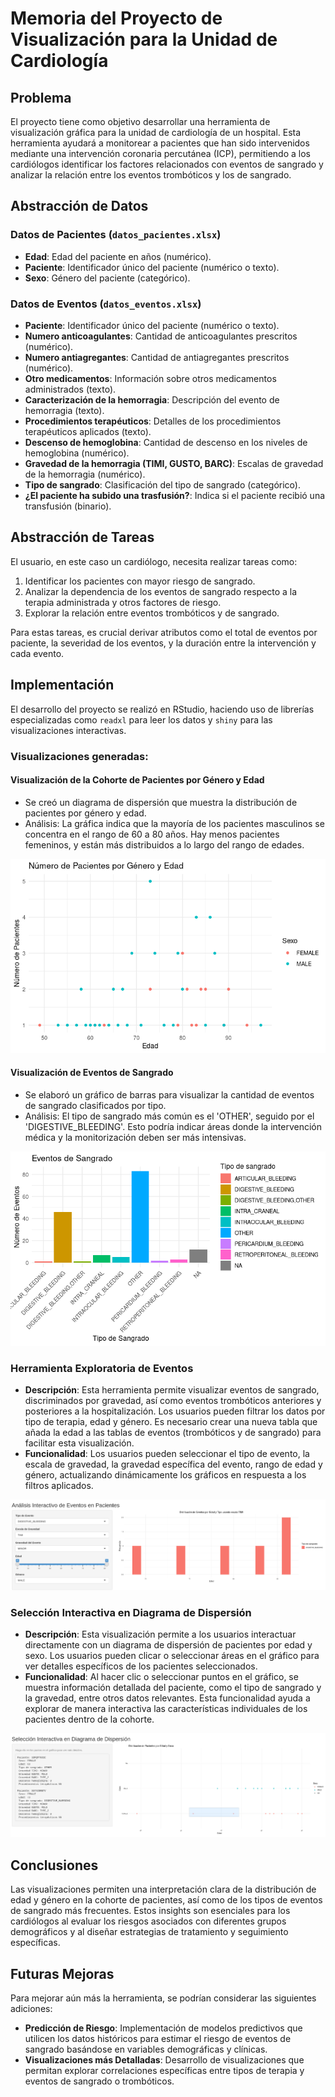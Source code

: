 # Memoria del Proyecto de Visualización para la Unidad de Cardiología

## Problema

El proyecto tiene como objetivo desarrollar una herramienta de visualización gráfica para la unidad de cardiología de un hospital. Esta herramienta ayudará a monitorear a pacientes que han sido intervenidos mediante una intervención coronaria percutánea (ICP), permitiendo a los cardiólogos identificar los factores relacionados con eventos de sangrado y analizar la relación entre los eventos trombóticos y los de sangrado.

## Abstracción de Datos

### Datos de Pacientes (`datos_pacientes.xlsx`)

- **Edad**: Edad del paciente en años (numérico).
- **Paciente**: Identificador único del paciente (numérico o texto).
- **Sexo**: Género del paciente (categórico).

### Datos de Eventos (`datos_eventos.xlsx`)

- **Paciente**: Identificador único del paciente (numérico o texto).
- **Numero anticoagulantes**: Cantidad de anticoagulantes prescritos (numérico).
- **Numero antiagregantes**: Cantidad de antiagregantes prescritos (numérico).
- **Otro medicamentos**: Información sobre otros medicamentos administrados (texto).
- **Caracterización de la hemorragia**: Descripción del evento de hemorragia (texto).
- **Procedimientos terapéuticos**: Detalles de los procedimientos terapéuticos aplicados (texto).
- **Descenso de hemoglobina**: Cantidad de descenso en los niveles de hemoglobina (numérico).
- **Gravedad de la hemorragia (TIMI, GUSTO, BARC)**: Escalas de gravedad de la hemorragia (numérico).
- **Tipo de sangrado**: Clasificación del tipo de sangrado (categórico).
- **¿El paciente ha subido una trasfusión?**: Indica si el paciente recibió una transfusión (binario).

## Abstracción de Tareas

El usuario, en este caso un cardiólogo, necesita realizar tareas como:

1. Identificar los pacientes con mayor riesgo de sangrado.
2. Analizar la dependencia de los eventos de sangrado respecto a la terapia administrada y otros factores de riesgo.
3. Explorar la relación entre eventos trombóticos y de sangrado.

Para estas tareas, es crucial derivar atributos como el total de eventos por paciente, la severidad de los eventos, y la duración entre la intervención y cada evento.

## Implementación

El desarrollo del proyecto se realizó en RStudio, haciendo uso de librerías especializadas como `readxl` para leer los datos y `shiny` para las visualizaciones interactivas. 

### Visualizaciones generadas:

#### Visualización de la Cohorte de Pacientes por Género y Edad

- Se creó un diagrama de dispersión que muestra la distribución de pacientes por género y edad.
- Análisis: La gráfica indica que la mayoría de los pacientes masculinos se concentra en el rango de 60 a 80 años. Hay menos pacientes femeninos, y están más distribuidos a lo largo del rango de edades.

![Distribución de pacientes por género y edad](./data/dispersion.png)

#### Visualización de Eventos de Sangrado

- Se elaboró un gráfico de barras para visualizar la cantidad de eventos de sangrado clasificados por tipo.
- Análisis: El tipo de sangrado más común es el 'OTHER', seguido por el 'DIGESTIVE_BLEEDING'. Esto podría indicar áreas donde la intervención médica y la monitorización deben ser más intensivas.

![Eventos de sangrado clasificados por tipo](./data/barras.png)

### Herramienta Exploratoria de Eventos

- **Descripción**: Esta herramienta permite visualizar eventos de sangrado, discriminados por gravedad, así como eventos trombóticos anteriores y posteriores a la hospitalización. Los usuarios pueden filtrar los datos por tipo de terapia, edad y género. Es necesario crear una nueva tabla que añada la edad a las tablas de eventos (trombóticos y de sangrado) para facilitar esta visualización.
- **Funcionalidad**: Los usuarios pueden seleccionar el tipo de evento, la escala de gravedad, la gravedad específica del evento, rango de edad y género, actualizando dinámicamente los gráficos en respuesta a los filtros aplicados.

![Herramienta exploratoria de eventos](./data/interactivo1.png)

### Selección Interactiva en Diagrama de Dispersión

- **Descripción**: Esta visualización permite a los usuarios interactuar directamente con un diagrama de dispersión de pacientes por edad y sexo. Los usuarios pueden clicar o seleccionar áreas en el gráfico para ver detalles específicos de los pacientes seleccionados.
- **Funcionalidad**: Al hacer clic o seleccionar puntos en el gráfico, se muestra información detallada del paciente, como el tipo de sangrado y la gravedad, entre otros datos relevantes. Esta funcionalidad ayuda a explorar de manera interactiva las características individuales de los pacientes dentro de la cohorte.

![Interacción en diagrama de dispersión](./data/interactivo2.png)

## Conclusiones

Las visualizaciones permiten una interpretación clara de la distribución de edad y género en la cohorte de pacientes, así como de los tipos de eventos de sangrado más frecuentes. Estos insights son esenciales para los cardiólogos al evaluar los riesgos asociados con diferentes grupos demográficos y al diseñar estrategias de tratamiento y seguimiento específicas.

## Futuras Mejoras

Para mejorar aún más la herramienta, se podrían considerar las siguientes adiciones:

- **Predicción de Riesgo**: Implementación de modelos predictivos que utilicen los datos históricos para estimar el riesgo de eventos de sangrado basándose en variables demográficas y clínicas.
- **Visualizaciones más Detalladas**: Desarrollo de visualizaciones que permitan explorar correlaciones específicas entre tipos de terapia y eventos de sangrado o trombóticos.



